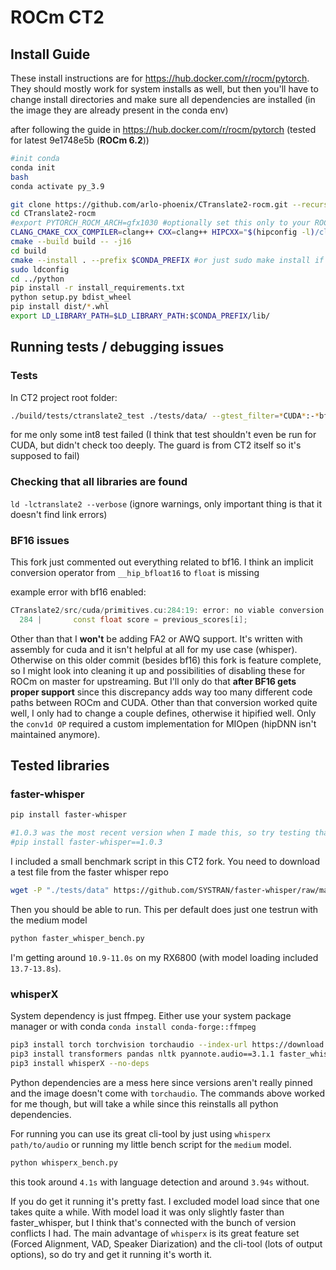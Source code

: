 # ROCm CT2

## Install Guide

These install instructions are for https://hub.docker.com/r/rocm/pytorch. They should mostly work for system installs as well, but then you'll have to change install directories and make sure all dependencies are installed (in the image they are already present in the conda env)

after following the guide in https://hub.docker.com/r/rocm/pytorch (tested for latest 9e1748e5b (**ROCm 6.2**))

```bash
#init conda
conda init
bash
conda activate py_3.9
```

```bash
git clone https://github.com/arlo-phoenix/CTranslate2-rocm.git --recurse-submodules
cd CTranslate2-rocm
#export PYTORCH_ROCM_ARCH=gfx1030 #optionally set this only to your ROCm arch to speed up compiling. You can find it with rocminfo | grep gfx
CLANG_CMAKE_CXX_COMPILER=clang++ CXX=clang++ HIPCXX="$(hipconfig -l)/clang" HIP_PATH="$(hipconfig -R)"     cmake -S . -B build -DWITH_MKL=OFF -DWITH_HIP=ON -DCMAKE_HIP_ARCHITECTURES=$PYTORCH_ROCM_ARCH -DBUILD_TESTS=ON -DWITH_CUDNN=ON
cmake --build build -- -j16
cd build
cmake --install . --prefix $CONDA_PREFIX #or just sudo make install if not using conda env
sudo ldconfig
cd ../python
pip install -r install_requirements.txt
python setup.py bdist_wheel
pip install dist/*.whl
export LD_LIBRARY_PATH=$LD_LIBRARY_PATH:$CONDA_PREFIX/lib/
```

## Running tests / debugging issues

### Tests

In CT2 project root folder:

```bash
./build/tests/ctranslate2_test ./tests/data/ --gtest_filter=*CUDA*:-*bfloat16*
```
for me only some int8 test failed (I think that test shouldn't even be run for CUDA, but didn't check too deeply. The guard is from CT2 itself so it's supposed to fail)

### Checking that all libraries are found

`ld -lctranslate2 --verbose` (ignore warnings, only important thing is that it doesn't find link errors)

### BF16 issues

This fork just commented out everything related to bf16. I think an implicit conversion operator from 
`__hip_bfloat16` to `float` is missing

example error with bf16 enabled:
```cpp
CTranslate2/src/cuda/primitives.cu:284:19: error: no viable conversion from 'const __hip_bfloat16' to 'const float'
  284 |       const float score = previous_scores[i];
```

Other than that I **won't** be adding FA2 or AWQ support. It's written with assembly for cuda and it isn't helpful at all for my use case (whisper). Otherwise on this older commit (besides bf16) this fork is feature complete, so I might look into cleaning it up and possibilities of disabling these for ROCm on master for upstreaming. But I'll only do that **after BF16 gets proper support** since this discrepancy adds way too many different code paths between ROCm and CUDA. Other than that conversion worked quite well, I only had to change a couple defines, otherwise it hipified well. Only the `conv1d OP` required a custom implementation for MIOpen (hipDNN isn't maintained anymore).

## Tested libraries

### faster-whisper
```bash
pip install faster-whisper

#1.0.3 was the most recent version when I made this, so try testing that one first if a newer one doesn't work
#pip install faster-whisper==1.0.3
```

I included a small benchmark script in this CT2 fork. You need to download a test file from the faster whisper repo
```bash
wget -P "./tests/data" https://github.com/SYSTRAN/faster-whisper/raw/master/tests/data/physicsworks.wav 
```

Then you should be able to run. This per default does just one testrun with the medium model

```bash
python faster_whisper_bench.py
```

I'm getting around `10.9-11.0s` on my RX6800 (with model loading included `13.7-13.8s`).


### whisperX

System dependency is just ffmpeg. Either use your system package manager or with conda `conda install conda-forge::ffmpeg`

```bash
pip3 install torch torchvision torchaudio --index-url https://download.pytorch.org/whl/rocm6.1
pip3 install transformers pandas nltk pyannote.audio==3.1.1 faster_whisper==1.0.1 -U
pip3 install whisperX --no-deps
```
Python dependencies are a mess here since versions aren't really pinned and the image doesn't come with `torchaudio`. The commands above worked for me though, but will take a while since this reinstalls all python dependencies.

For running you can use its great cli-tool by just using `whisperx path/to/audio` or running my little bench script for the `medium` model.

```bash
python whisperx_bench.py
```

this took around `4.1s` with language detection and around `3.94s` without.

If you do get it running it's pretty fast. I excluded model load since that one takes quite a while. With model load it was only slightly faster than faster_whisper, but I think that's connected with the bunch of version conflicts I had. The main advantage of `whisperx` is its great feature set (Forced Alignment, VAD, Speaker Diarization) and the cli-tool (lots of output options), so do try and get it running it's worth it.